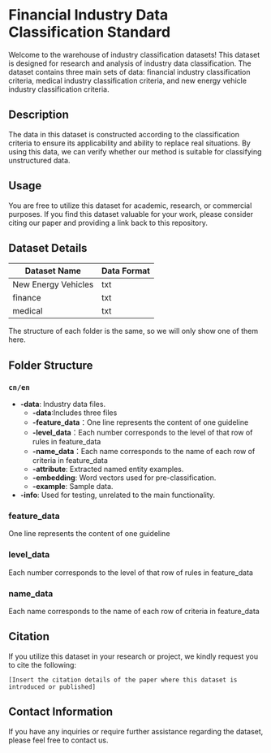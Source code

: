 # Financial Industry Data Classification Standard

Welcome to the warehouse of industry classification datasets! This dataset is designed for research and analysis of industry data classification. The dataset contains three main sets of data: financial industry classification criteria, medical industry classification criteria, and new energy vehicle industry classification criteria.

## Description

The data in this dataset is constructed according to the classification criteria to ensure its applicability and ability to replace real situations. By using this data, we can verify whether our method is suitable for classifying unstructured data.

## Usage

You are free to utilize this dataset for academic, research, or commercial purposes. If you find this dataset valuable for your work, please consider citing our paper and providing a link back to this repository.

## Dataset Details
| Dataset Name   | Data Format | 
|----------------|-------------|
| New Energy Vehicles   | txt         | 
| finance     | txt         | 
| medical      | txt         | 

The structure of each folder is the same, so we will only show one of them here.

## Folder Structure

### `cn/en`
- **-data**: Industry data files.
  - **-data**:Includes three files
   - **-feature_data**：One line represents the content of one guideline
   - **-level_data**：Each number corresponds to the level of that row of rules in feature_data
   - **-name_data**：Each name corresponds to the name of each row of criteria in feature_data
  - **-attribute**: Extracted named entity examples.
  - **-embedding**: Word vectors used for pre-classification.
  - **-example**: Sample data.
- **-info**: Used for testing, unrelated to the main functionality.

### feature_data
One line represents the content of one guideline 

### level_data
Each number corresponds to the level of that row of rules in feature_data

### name_data
Each name corresponds to the name of each row of criteria in feature_data

## Citation

If you utilize this dataset in your research or project, we kindly request you to cite the following:
```
[Insert the citation details of the paper where this dataset is introduced or published]
```

## Contact Information

If you have any inquiries or require further assistance regarding the dataset, please feel free to contact us.
